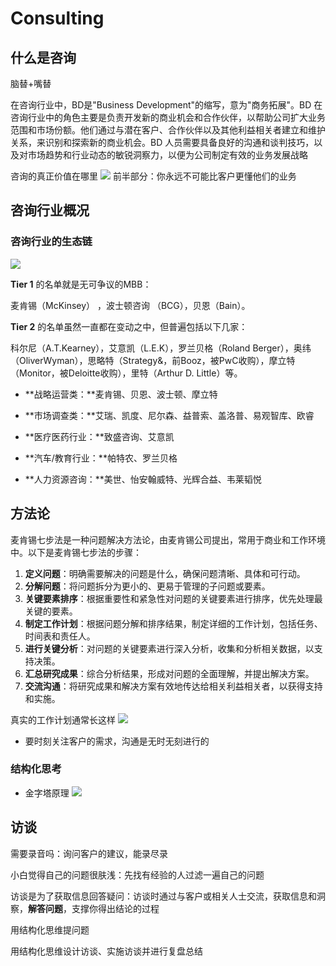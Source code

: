 # Consulting

## 什么是咨询





脑替+嘴替





在咨询行业中，BD是"Business Development"的缩写，意为"商务拓展"。BD 在咨询行业中的角色主要是负责开发新的商业机会和合作伙伴，以帮助公司扩大业务范围和市场份额。他们通过与潜在客户、合作伙伴以及其他利益相关者建立和维护关系，来识别和探索新的商业机会。BD 人员需要具备良好的沟通和谈判技巧，以及对市场趋势和行业动态的敏锐洞察力，以便为公司制定有效的业务发展战略

咨询的真正价值在哪里
![](https://philfan-pic.oss-cn-beijing.aliyuncs.com/web_pic/Class__Fin__assets__consulting.assets__20240817181129.webp)
前半部分：你永远不可能比客户更懂他们的业务

## 咨询行业概况

### **咨询行业的生态链**

![](https://philfan-pic.oss-cn-beijing.aliyuncs.com/web_pic/Class__Fin__assets__consulting.assets__20240817180731.webp)

**Tier 1** 的名单就是无可争议的MBB：

麦肯锡（McKinsey） ，波士顿咨询 （BCG），贝恩（Bain）。



**Tier 2** 的名单虽然一直都在变动之中，但普遍包括以下几家：

科尔尼（A.T.Kearney），艾意凯（L.E.K），罗兰贝格（Roland Berger），奥纬（OliverWyman），思略特（Strategy&，前Booz，被PwC收购），摩立特（Monitor，被Deloitte收购），里特（Arthur D. Little）等。

- **战略运营类：**麦肯锡、贝恩、波士顿、摩立特

- **市场调查类：**艾瑞、凯度、尼尔森、益普索、盖洛普、易观智库、欧睿

- **医疗医药行业：**致盛咨询、艾意凯

- **汽车/教育行业：**帕特农、罗兰贝格

- **人力资源咨询：**美世、怡安翰威特、光辉合益、韦莱韬悦



## 方法论

麦肯锡七步法是一种问题解决方法论，由麦肯锡公司提出，常用于商业和工作环境中。以下是麦肯锡七步法的步骤：

1. **定义问题**：明确需要解决的问题是什么，确保问题清晰、具体和可行动。
2. **分解问题**：将问题拆分为更小的、更易于管理的子问题或要素。
3. **关键要素排序**：根据重要性和紧急性对问题的关键要素进行排序，优先处理最关键的要素。
4. **制定工作计划**：根据问题分解和排序结果，制定详细的工作计划，包括任务、时间表和责任人。
5. **进行关键分析**：对问题的关键要素进行深入分析，收集和分析相关数据，以支持决策。
6. **汇总研究成果**：综合分析结果，形成对问题的全面理解，并提出解决方案。
7. **交流沟通**：将研究成果和解决方案有效地传达给相关利益相关者，以获得支持和实施。

真实的工作计划通常长这样
![](https://philfan-pic.oss-cn-beijing.aliyuncs.com/web_pic/Class__Fin__assets__consulting.assets__20240817180901.webp)

- 要时刻关注客户的需求，沟通是无时无刻进行的
### 结构化思考
- 金字塔原理
![](https://philfan-pic.oss-cn-beijing.aliyuncs.com/web_pic/Class__Fin__assets__consulting.assets__20240817181035.webp)





## 访谈

需要录音吗：询问客户的建议，能录尽录

小白觉得自己的问题很肤浅：先找有经验的人过滤一遍自己的问题

访谈是为了获取信息回答疑问：访谈时通过与客户或相关人士交流，获取信息和洞察，**解答问题**，支撑你得出结论的过程

用结构化思维提问题

用结构化思维设计访谈、实施访谈并进行复盘总结



